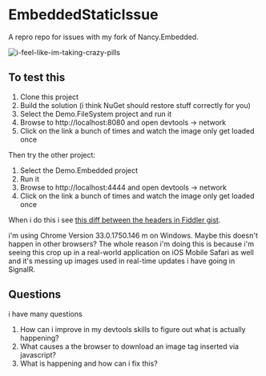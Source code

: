 EmbeddedStaticIssue
===================

A repro repo for issues with my fork of Nancy.Embedded.

![i-feel-like-im-taking-crazy-pills](https://f.cloud.github.com/assets/238079/2337099/48208558-a499-11e3-83cc-d207e1145506.gif)

To test this
------------

1. Clone this project
2. Build the solution (i think NuGet should restore stuff correctly for you)
3. Select the Demo.FileSystem project and run it
4. Browse to http://localhost:8080 and open devtools -> network
5. Click on the link a bunch of times and watch the image only get loaded once

Then try the other project:

1. Select the Demo.Embedded project
2. Run it
3. Browse to http://localhost:4444 and open devtools -> network
4. Click on the link a bunch of times and watch the image only get loaded once

When i do this i see [this diff between the headers in Fiddler gist](https://gist.github.com/jugglingnutcase/b35c3ee15b650bb5291b).

i'm using Chrome Version 33.0.1750.146 m on Windows. Maybe this doesn't happen in other browsers? The whole reason i'm doing this is because i'm seeing this crop up in a real-world application on iOS Mobile Safari as well and it's messing up images used in real-time updates i have going in SignalR.


Questions
---------

i have many questions

1. How can i improve in my devtools skills to figure out what is actually happening?
2. What causes a the browser to download an image tag inserted via javascript?
3. What is happening and how can i fix this?
